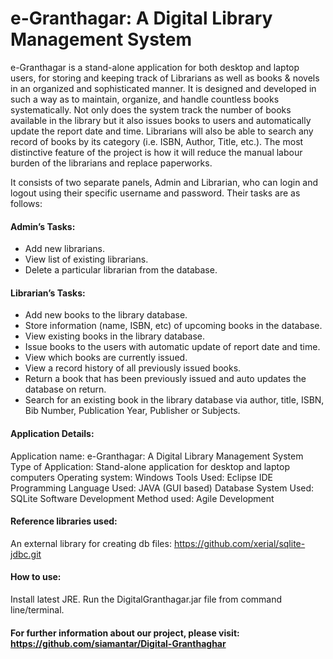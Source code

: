 # e-Granthagar: A Digital Library Management System  

e-Granthagar is a stand-alone application for both desktop and laptop users, for storing and keeping track of Librarians as well as books & novels in an organized and sophisticated manner. It is designed and developed in such a way as to maintain, organize, and handle countless books systematically. Not only does the system track the number of books available in the library but it  also issues books to users and automatically update the report date and time. Librarians will also be able to search any record of books by its category (i.e. ISBN, Author, Title, etc.). The most distinctive feature of the project is how it will reduce the manual labour burden of the librarians and replace paperworks. 

It consists of two separate panels, Admin and Librarian, who can login and logout using their specific username and password. Their tasks are as follows:

#### Admin’s Tasks:  
* Add new librarians.  
* View list of existing librarians.  
* Delete a particular librarian from the database.  

#### Librarian’s Tasks:  
* Add new books to the library database.  
* Store information (name, ISBN, etc) of upcoming books in the database.  
* View existing books in the library database.  
* Issue books to the users with automatic update of report date and time.  
* View which books are currently issued.  
* View a record history of all previously issued books.  
* Return a book that has been previously issued and auto updates the database on return.  
* Search for an existing book in the library database via author, title, ISBN, Bib Number, Publication Year, Publisher or Subjects.  

#### Application Details:
Application name: e-Granthagar: A Digital Library Management System
Type of Application: Stand-alone application for desktop and laptop computers
Operating system: Windows
Tools Used: Eclipse IDE
Programming Language Used: JAVA (GUI based)
Database System Used: SQLite
Software Development Method used: Agile Development

#### Reference libraries used: 
An external library for creating db files: https://github.com/xerial/sqlite-jdbc.git  

#### How to use: 
Install latest JRE.
Run the DigitalGranthagar.jar file from command line/terminal.  
  
#### For further information about our project, please visit:  https://github.com/siamantar/Digital-Granthaghar 
